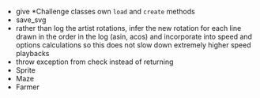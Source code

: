 * give \*Challenge classes own `load` and `create` methods
* save_svg
* rather than log the artist rotations, infer the new rotation
    for each line drawn in the order in the log (asin, acos) and
    incorporate into speed and options calculations so this does not
    slow down extremely higher speed playbacks
* throw exception from check instead of returning   
* Sprite
* Maze
* Farmer
